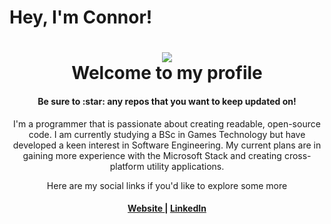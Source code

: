 # Hey, I'm Connor!

<h1 align="center">
    <a name="logo">
        <img src = "https://cdn.pixabay.com/photo/2017/03/18/09/54/goat-2153622_1280.jpg">
    </a>
    <br>
    Welcome to my profile
</h1>
<h4 align="center">Be sure to :star: any repos that you want to keep updated on!</h4>

<p align="center">I'm a programmer that is passionate about creating readable, open-source code. I am currently studying a BSc in Games Technology but have developed a keen interest in Software Engineering. My current plans are in gaining more experience with the Microsoft Stack and creating cross-platform utility applications.</p>
<p align="center">Here are my social links if you'd like to explore some more</p>
<div align="center"><a name="linkTree"></a>
    <h4>
        <a href ="Https://exoweb.dev">
            Website
        </a>
        <span> | </span>
        <a href="https://www.linkedin.com/in/connoreasterbrook/">
            LinkedIn
        </a>
    </h4>
    <h1></h1>
</div>
